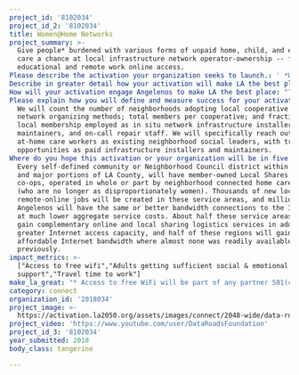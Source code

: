 ```yaml
---
project_id: '8102034'
project_id_2: '8102034'
title: Women@Home Networks
project_summary: >-
  Give people* burdened with various forms of unpaid home, child, and elderly
  care a chance at local infrastructure network operator-ownership -- for better
  educational and remote work online access. 
Please describe the activation your organization seeks to launch.: ' *Women are still disproportionately burdened with unpaid home, child, and elderly care. Local Sharing Network co-ops create an opportunity for all care workers to both co-own and get paid for operating their neighborhood sharing infrastructure including Internet access, renewable power generation, and storage. New sharing technologies enhance existing community social sharing with Internet communications, logistics, paid remote work, and free all-ages educational resources.'
Describe in greater detail how your activation will make LA the best place?: "* Access to free WiFi will be part of any partner 501(c)(4) Local Shares Network community welfare mission. \r\n* Adults, especially in unpaid care work, will get more social & emotional support in the co-ownership and operation of these networks. \r\n* Government responsiveness to residents’ needs will increase with more ready access to online government resources. \r\n* Travel time to work will be negligible for new hyperlocal and telecommuting jobs. \r\n* Percentage of public transit riders will increase to networked coworking hubs in each neighborhood served, and as a result of more previous vehicle commuters now working from home.\r\n* Participation in neighborhood councils and other local volunteerism will become more convenient as home care workers are allowed to stay nearby all day, with no long commutes between local functions.\r\n* Total number of local social connections among Angelenos will increase with cooperative membership.\r\n* Online resources and local coordination groups will allow political messages and voting process updates to be communicated more readily around each service neighborhood.\r\n"
How will your activation engage Angelenos to make LA the best place: "This will make connections more affordable for all Angelenos, and bring connectivity where currently none is affordable or readily available. Richer communities will be able to afford better access, complementary services, and local cache offsets to remote Internet and power services. Lower income communities will obtain subsidies for charitable class home installations, co-op membership, and increased access to local and remote jobs online or in local network maintenance. Home care providers in particular (who are still disproportionately women and mothers) will be recruited and trained in routine network maintenance for their local cooperative, in order to both provide them with better paying on-call jobs and prevent the high expenses of site visits and truck rolls from remote service centers. These home and hyperlocal work forces will also act as the front line of customer service and novel service studies for each neighborhood cooperative, to give them each a faster lead in customer innovation testing and scalable demand assessments.\r\n"
Please explain how you will define and measure success for your activation.: >-
  We will count the number of neighborhoods adopting local cooperative sharing
  network organizing methods; total members per cooperative; and fraction of new
  local membership employed as in situ network infrastructure installers,
  maintainers, and on-call repair staff. We will specifically reach out to
  at-home care workers as existing neighborhood social leaders, with training
  opportunities as paid infrastructure installers and maintainers.
Where do you hope this activation or your organization will be in five years?: >-
  Every self-defined community or Neighborhood Council district within LA City,
  and major portions of LA County, will have member-owned Local Shares Network
  co-ops, operated in whole or part by neighborhood connected home care workers
  (who are no longer as disproportionately women). Thousands of new local and
  remote-online jobs will be created in these service areas, and millions more
  Angelenos will have the same or better bandwidth connections to the Internet
  at much lower aggregate service costs. About half these service areas will
  gain complementary online and local sharing logistics services in addition to
  greater Internet access capacity, and half of these regions will gain
  affordable Internet bandwidth where almost none was readily available
  previously.
impact_metrics: >-
  ["Access to free wifi","Adults getting sufficient social & emotional
  support","Travel time to work"]
make_la_great: "* Access to free WiFi will be part of any partner 501(c)(4) Local Shares Network community welfare mission.\r\n\r\n * Adults, especially in unpaid care work, will get more social & emotional support in the co-ownership and operation of these networks.\r\n\r\n * Government responsiveness to residents’ needs will increase with more ready access to online government resources.\r\n\r\n * Travel time to work will be negligible for new hyperlocal and telecommuting jobs.\r\n\r\n * Percentage of public transit riders will increase to networked coworking hubs in each neighborhood served, and as a result of more previous vehicle commuters now working from home.\r\n\r\n * Participation in neighborhood councils and other local volunteerism will become more convenient as home care workers are allowed to stay nearby all day, with no long commutes between local functions.\r\n\r\n * Total number of local social connections among Angelenos will increase with cooperative membership.\r\n\r\n * Online resources and local coordination groups will allow political messages and voting process updates to be communicated more readily around each service neighborhood."
category: connect
organization_id: '2018034'
project_image: >-
  https://activation.la2050.org/assets/images/connect/2048-wide/data-roads-foundation.jpg
project_video: 'https://www.youtube.com/user/DataRoadsFoundation'
project_id_3: '8102034'
year_submitted: 2018
body_class: tangerine

---
```

